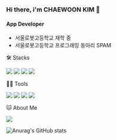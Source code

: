### Hi there, i'm CHAEWOON KIM 👋 

#### App Developer
* 서울로봇고등학교 재학 중
* 서울로봇고등학교 프로그래밍 동아리 SPAM

🛠️ Stacks

<img src="https://img.shields.io/badge/Dart-0175C2?style=flat-square&logo=Dart&logoColor=white"/> <img src="https://img.shields.io/badge/Flutter-02569B?style=flat-square&logo=Flutter&logoColor=white"/> <img src="https://img.shields.io/badge/Python-3776AB?style=flat-square&logo=Python&logoColor=white"/> <img src="https://img.shields.io/badge/C-A8B9CC?style=flat-square&logo=C&logoColor=white"/>

💪🏼 Tools 

<img src="https://img.shields.io/badge/Visual Studio Code-007ACC?style=flat-square&logo=Visual Studio Code&logoColor=white"/> <img src="https://img.shields.io/badge/Android Studio-3DDC84?style=flat-square&logo=Android Studio&logoColor=white"/> <img src="https://img.shields.io/badge/GitHub-181717?style=flat-square&logo=GitHub&logoColor=white"/> <img src="https://img.shields.io/badge/Git-F05032?style=flat-square&logo=Git&logoColor=white"/>

🐱 About Me

<a href="mailto:shrie0602@gmail.com"><img src="https://img.shields.io/badge/Gmail-D0A9F5?style=flat-square&logo=Gmail&logoColor=white&link=mailto:shrie0602@gmail.com"/></a></p>
![Anurag's GitHub stats](https://github-readme-stats.vercel.app/api?username=chwnnn&show_icons=true&theme=radical)


